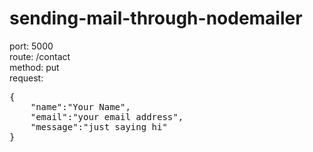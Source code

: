 # sending-mail-through-nodemailer

port: 5000 <br/>
route: /contact <br/>
method: put <br/>
request: <br/>
<pre>
{
    "name":"Your Name",
    "email":"your email address",
    "message":"just saying hi"
}

</pre>
